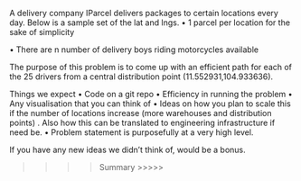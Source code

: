A delivery company IParcel delivers packages to certain locations every day. Below is a sample set of the lat and lngs. 
• 1 parcel per location for the sake of simplicity 

• There are n number of delivery boys riding motorcycles available

The purpose of this problem is to come up with an efficient path for each of the 25 drivers from a central distribution point (11.552931,104.933636).

Things we expect 
• Code on a git repo 
• Efficiency in running the problem 
• Any visualisation that you can think of 
• Ideas on how you plan to scale this if the number of locations increase (more warehouses and distribution points)
. Also how this can be translated to engineering infrastructure if need be. 
• Problem statement is purposefully at a very high level. 

If you have any new ideas we didn’t think of, would be a bonus.


>>>> Summary >>>>>
